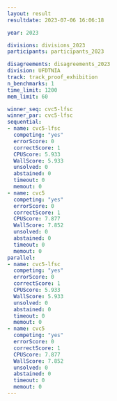 ```yaml
---
layout: result
resultdate: 2023-07-06 16:06:18

year: 2023

divisions: divisions_2023
participants: participants_2023

disagreements: disagreements_2023
division: UFDTNIA
track: track_proof_exhibition
n_benchmarks: 1
time_limit: 1200
mem_limit: 60

winner_seq: cvc5-lfsc
winner_par: cvc5-lfsc
sequential:
- name: cvc5-lfsc
  competing: "yes"
  errorScore: 0
  correctScore: 1
  CPUScore: 5.933
  WallScore: 5.933
  unsolved: 0
  abstained: 0
  timeout: 0
  memout: 0
- name: cvc5
  competing: "yes"
  errorScore: 0
  correctScore: 1
  CPUScore: 7.877
  WallScore: 7.852
  unsolved: 0
  abstained: 0
  timeout: 0
  memout: 0
parallel:
- name: cvc5-lfsc
  competing: "yes"
  errorScore: 0
  correctScore: 1
  CPUScore: 5.933
  WallScore: 5.933
  unsolved: 0
  abstained: 0
  timeout: 0
  memout: 0
- name: cvc5
  competing: "yes"
  errorScore: 0
  correctScore: 1
  CPUScore: 7.877
  WallScore: 7.852
  unsolved: 0
  abstained: 0
  timeout: 0
  memout: 0
---
```

